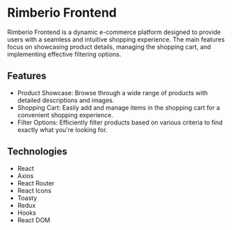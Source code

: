 # Rimberio Frontend
Rimberio Frontend is a dynamic e-commerce platform designed to provide users with a seamless and intuitive shopping experience. The main features focus on showcasing product details, managing the shopping cart, and implementing effective filtering options.

## Features

- Product Showcase: Browse through a wide range of products with detailed descriptions and images.
- Shopping Cart: Easily add and manage items in the shopping cart for a convenient shopping experience.
- Filter Options: Efficiently filter products based on various criteria to find exactly what you're looking for.


## Technologies

- React
- Axios
- React Router
- React Icons
- Toasty
- Redux
- Hooks
- React DOM
